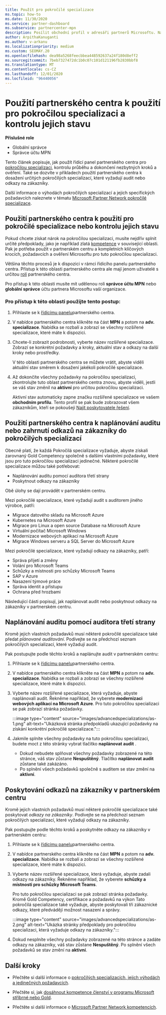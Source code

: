 ```yaml
---
title: Použít pro pokročilé specializace
ms.topic: how-to
ms.date: 11/30/2020
ms.service: partner-dashboard
ms.subservice: partnercenter-mpn
description: Posílit obchodní profil v adresáři partnerů Microsoftu. Naučte se používat Partnerské centrum k aplikování a získání pokročilých specializací.
author: ArpithaKanuganti
ms.author: v-arkanu
ms.localizationpriority: medium
ms.custom: SEOMAY.20
ms.openlocfilehash: dea98a5268feecbbea448592637a24f180d8eff2
ms.sourcegitcommit: 7beb7327472dc1b0c07c101d121196fb2830bbf8
ms.translationtype: MT
ms.contentlocale: cs-CZ
ms.lasthandoff: 12/01/2020
ms.locfileid: "96440056"
---
```

# <a name="use-partner-center-to-apply-for-advanced-specializations-and-check-their-status"></a>Použití partnerského centra k použití pro pokročilou specializaci a kontrolu jejich stavu

**Příslušné role**

- Globální správce
- Správce účtu MPN

Tento článek popisuje, jak použít řídicí panel partnerského centra pro [pokročilou specializaci](advanced-specializations.md), kontrolu průběhu a dokončení nezbytných kroků a ověření. Také se dozvíte v příkladech použití partnerského centra k dosažení určitých pokročilých specializací, které vyžadují audit nebo odkazy na zákazníky.

Další informace o výhodách pokročilých specializací a jejich specifických požadavcích naleznete v tématu [Microsoft Partner Network pokročilé specializace](https://partner.microsoft.com/membership/advanced-specialization).

## <a name="use-partner-center-to-apply-for-advanced-specializations-or-check-their-status"></a>Použití partnerského centra k použití pro pokročilé specializace nebo kontrolu jejich stavu

Pokud chcete získat nárok na pokročilou specializaci, musíte nejdřív splnit určité předpoklady, jako je například zlatá [kompetence](https://partner.microsoft.com/membership/competencies) v související oblasti. Pak je potřeba použít v partnerském centru a kompletních klíčových krocích, požadavcích a ověření Microsoftu pro tuto pokročilou specializaci.

Většina těchto procesů je k dispozici v rámci řídicího panelu partnerského centra. Přístup k této oblasti partnerského centra ale mají jenom uživatelé s určitou [rolí](permissions-overview.md) partnerského centra.

Pro přístup k této oblasti musíte mít udělenou roli **správce účtu MPN** nebo **globální správce** účtu partnera Microsoftu vaší organizace.

### <a name="follow-these-steps-to-access-this-area"></a>Pro přístup k této oblasti použijte tento postup:

1. Přihlaste se k [řídicímu panelu](https://partner.microsoft.com/dashboard/home)partnerského centra.

2. V nabídce partnerského centra klikněte na část **MPN** a potom na **adv. specializace**. Nabídka se rozbalí a zobrazí se všechny rozšířené specializace, které máte k dispozici.

3. Chcete-li zobrazit podrobnosti, vyberte název rozšířené specializace. Zobrazí se konkrétní požadavky a kroky, aktuální stav a odkazy na další kroky nebo prostředky.

   V této oblasti partnerského centra se můžete vrátit, abyste viděli aktuální stav směrem k dosažení jakékoli pokročilé specializace.

4. Až dokončíte všechny požadavky na pokročilou specializaci, zkontrolujte tuto oblast partnerského centra znovu, abyste viděli, jestli se váš stav změnil na **aktivní** pro určitou pokročilou specializaci.

   Aktivní stav automaticky zapne značku rozšířené specializace ve vašem **obchodním profilu**. Tento profil se pak bude zobrazovat všem zákazníkům, kteří se pokoušejí [Najít poskytovatele řešení](https://www.microsoft.com/solution-providers/home).

## <a name="use-partner-center-to-schedule-an-audit-or-include-customer-references-for-advanced-specializations"></a>Použití partnerského centra k naplánování auditu nebo zahrnutí odkazů na zákazníky do pokročilých specializací

Obecně platí, že každá Pokročilá specializace vyžaduje, abyste získali zarovnaný Gold Competency společně s dalšími vlastními požadavky, které jsou pro tuto pokročilou specializaci jedinečné. Některé pokročilé specializace můžou také potřebovat:

- Naplánování auditu pomocí auditora třetí strany
- Poskytnout odkazy na zákazníky

Obě úlohy se dají provádět v partnerském centru.

Mezi pokročilé specializace, které vyžadují audit s auditorem jiného výrobce, patří:

- Migrace datového skladu na Microsoft Azure
- Kubernetes na Microsoft Azure
- Migrace pro Linux a open source Database na Microsoft Azure
- Virtuální počítač Microsoft Windows
- Modernizace webových aplikací na Microsoft Azure
- Migrace Windows serveru a SQL Server do Microsoft Azure

Mezi pokročilé specializace, které vyžadují odkazy na zákazníky, patří:

- Správa přijetí a změny
- Volání pro Microsoft Teams
- Schůzky a místnosti pro schůzky Microsoft Teams
- SAP v Azure
- Nasazení týmové práce
- Správa identit a přístupu
- Ochrana před hrozbami

Následující části popisují, jak naplánovat audit nebo poskytnout odkazy na zákazníky v partnerském centru.

## <a name="schedule-an-audit-with-a-third-party-auditor"></a>Naplánování auditu pomocí auditora třetí strany

Kromě jejich vlastních požadavků musí některé pokročilé specializace také předat *plánované auditování*. Podívejte se na předchozí seznam pokročilých specializací, které vyžadují audit.

Pak postupujte podle těchto kroků a naplánujte audit v partnerském centru:

1. Přihlaste se k [řídicímu panelu](https://partner.microsoft.com/dashboard/home)partnerského centra.

2. V nabídce partnerského centra klikněte na část **MPN** a potom na **adv. specializace**. Nabídka se rozbalí a zobrazí se všechny rozšířené specializace, které máte k dispozici.

3. Vyberte název rozšířené specializace, která vyžaduje, abyste naplánovali audit. Řekněme například, že vyberete **modernizaci webových aplikací na Microsoft Azure**. Pro tuto pokročilou specializaci se pak zobrazí stránka požadavky.

   :::image type="content" source="images/advancedspecializations/as-1.png" alt-text="Ukázková stránka předpokladů ukazující požadavky na získání konkrétní pokročilé specializace.":::

4. Jakmile splníte všechny požadavky na tuto pokročilou specializaci, budete moct z této stránky vybrat tlačítko **naplánovat audit** .

   - Dokud nebudete splňovat všechny požadavky zobrazené na této stránce, váš stav zůstane **Nespuštěný**. Tlačítko **naplánovat audit** zůstane také zakázáno. 
   - Po splnění všech požadavků společně s auditem se stav změní na **aktivní**.

## <a name="provide-customer-references-in-partner-center"></a>Poskytování odkazů na zákazníky v partnerském centru

Kromě jejich vlastních požadavků musí některé pokročilé specializace také poskytovat *odkazy na zákazníky*. Podívejte se na předchozí seznam pokročilých specializací, které vyžadují odkazy na zákazníky.

Pak postupujte podle těchto kroků a poskytněte odkazy na zákazníky v partnerském centru:

1. Přihlaste se k [řídicímu panelu](https://partner.microsoft.com/dashboard/home)partnerského centra.

2. V nabídce partnerského centra klikněte na část **MPN** a potom na **adv. specializace**. Nabídka se rozbalí a zobrazí se všechny rozšířené specializace, které máte k dispozici.

3. Vyberte název rozšířené specializace, která vyžaduje, abyste zadali odkazy na zákazníky. Řekněme například, že vyberete **schůzky a místnosti pro schůzky Microsoft Teams**.

   Pro tuto pokročilou specializaci se pak zobrazí stránka požadavky. Kromě Gold Competency, certifikace a požadavků na výkon Tato pokročilá specializace také vyžaduje, abyste poskytovali tři zákaznické odkazy, které předvádějí možnost nasazení a správy.

   :::image type="content" source="images/advancedspecializations/as-2.png" alt-text="Ukázka stránky předpoklady pro pokročilou specializaci, která vyžaduje odkazy na zákazníky.":::

4. Dokud nesplníte všechny požadavky zobrazené na této stránce a zadáte odkazy na zákazníky, váš stav zůstane **Nespuštěný**. Po splnění všech požadavků se stav změní na **aktivní**.

## <a name="next-steps"></a>Další kroky

- Přečtěte si další informace o [pokročilých specializacích, jejich výhodách a jedinečných požadavcích](https://partner.microsoft.com/membership/advanced-specialization).

- Přečtěte si, jak [dosáhnout kompetence členství v programu Microsoft stříbrné nebo Gold](learn-about-competencies.md).

- Přečtěte si další informace o [Microsoft Partner Network kompetencích](https://partner.microsoft.com/membership/competencies).
